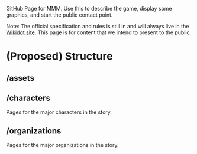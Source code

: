 GitHub Page for MMM. Use this to describe the game, display some graphics, and start the public contact point.

Note: The official specification and rules is still in and will always live in the [Wikidot site](http://monmamo.wikidot.com). This page is for content that we intend to present to the public.

# (Proposed) Structure

## /assets

## /characters

Pages for the major characters in the story.

## /organizations

Pages for the major organizations in the story.
